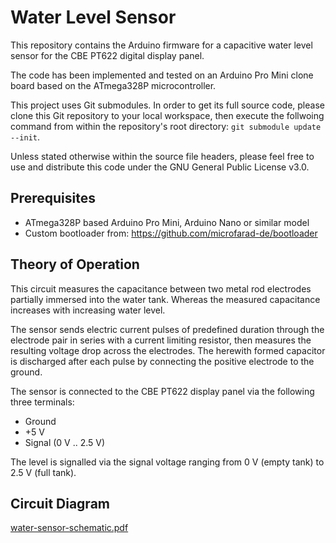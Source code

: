 # Water Level Sensor

This repository contains the Arduino firmware for a capacitive water level sensor for the CBE PT622 digital display panel.

The code has been implemented and tested on an Arduino Pro Mini clone board based on the ATmega328P microcontroller.

This project uses Git submodules. In order to get its full source code, please clone this Git repository to your local workspace, then execute the follwoing command from within the repository's root directory: `git submodule update --init`.

Unless stated otherwise within the source file headers, please feel free to use and distribute this code under the GNU General Public License v3.0.

## Prerequisites

* ATmega328P based Arduino Pro Mini, Arduino Nano or similar model
* Custom bootloader from: https://github.com/microfarad-de/bootloader

## Theory of Operation

This circuit measures the capacitance between two metal rod electrodes partially immersed into the water tank. Whereas the measured capacitance increases with increasing water level.

The sensor sends electric current pulses of predefined duration through the electrode pair in series with a current limiting resistor, then measures the resulting voltage drop across the electrodes. The herewith formed capacitor is discharged after each pulse by connecting the positive electrode  to the ground.

The sensor is connected to the CBE PT622 display panel via the following three terminals:

* Ground
* +5 V
* Signal (0 V .. 2.5 V)

The level is signalled via the signal voltage ranging from 0 V (empty tank) to 2.5 V (full tank).

## Circuit Diagram

[water-sensor-schematic.pdf](https://github.com/microfarad-de/water-sensor/doc/water-sensor-schematic.pdf)
